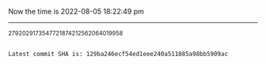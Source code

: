 Now the time is 2022-08-05 18:22:49 pm

---

<small>2792029173547721874212562064019958</small>

```txt

Latest commit SHA is: 129ba246ecf54ed1eee240a511085a98bb5909ac
```

